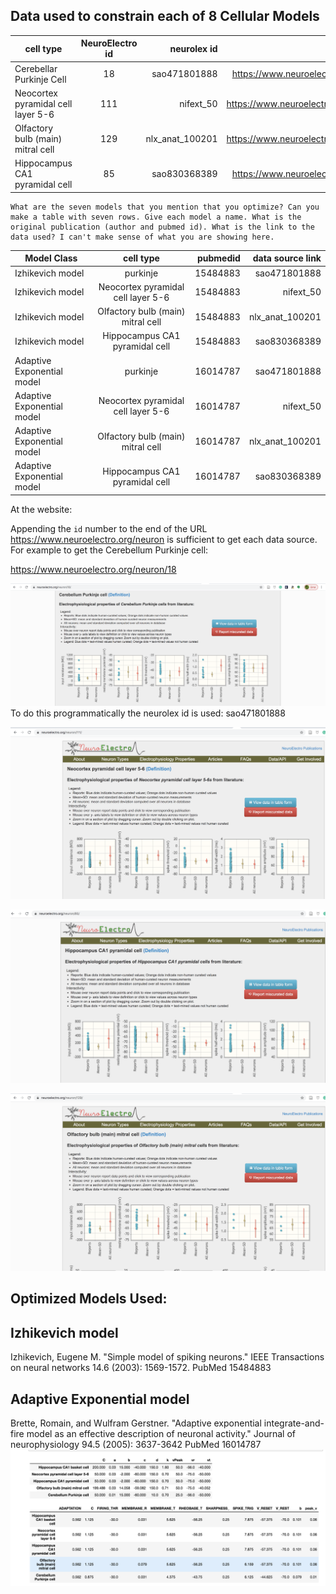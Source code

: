 
## Data used to constrain each of 8 Cellular Models


| cell type| NeuroElectro id | neurolex id| link |
| ------------- |:-------------:| -----:| -----:|
| Cerebellar Purkinje Cell | 18 | sao471801888 | https://www.neuroelectro.org/neuron/18/ |
| Neocortex pyramidal cell layer 5-6| 111 | nifext_50| https://www.neuroelectro.org/neuron/111/ |
| Olfactory bulb (main) mitral cell | 129 | nlx_anat_100201 | https://www.neuroelectro.org/neuron/129/ |
| Hippocampus CA1 pyramidal cell | 85 | sao830368389 | https://www.neuroelectro.org/neuron/85/ |

```
What are the seven models that you mention that you optimize? Can you make a table with seven rows. Give each model a name. What is the original publication (author and pubmed id). What is the link to the data used? I can't make sense of what you are showing here.
```


| Model Class | cell type| pubmedid | data source link | 
| ------------- |:-------------:| -----:| -----:|
| Izhikevich model | purkinje | 15484883 | sao471801888 |
| Izhikevich model | Neocortex pyramidal cell layer 5-6| 15484883 | nifext_50| 
| Izhikevich model | Olfactory bulb (main) mitral cell | 15484883 | nlx_anat_100201 |
| Izhikevich model | Hippocampus CA1 pyramidal cell | 15484883 | sao830368389 |
| Adaptive Exponential model| purkinje | 16014787 | sao471801888 |
| Adaptive Exponential model| Neocortex pyramidal cell layer 5-6| 16014787 | nifext_50| 
| Adaptive Exponential model| Olfactory bulb (main) mitral cell | 16014787 | nlx_anat_100201 |
| Adaptive Exponential model| Hippocampus CA1 pyramidal cell | 16014787 | sao830368389 |

At the website:

Appending the `id` number to the end of the URL https://www.neuroelectro.org/neuron is sufficient to get each data source. For example to get the Cerebellum Purkinje cell:

https://www.neuroelectro.org/neuron/18

![cerebellum purkinje cell](cerebellum_purkinje_data.png)
To do this programmatically the neurolex id is used: sao471801888



![neocortical layer 4/5 pyramidal cell](neo_cortical_4_5.png)

![Hippocampus CA1 pyramidal Neuron](ca1.png)

![Olfactory Bulb Mitral Cell](olf_bulb_mit.png)

## Optimized Models Used:

## Izhikevich model
Izhikevich, Eugene M. "Simple model of spiking neurons." IEEE Transactions on neural networks 14.6 (2003): 1569-1572.
PubMed 15484883

## Adaptive Exponential model
Brette, Romain, and Wulfram Gerstner. "Adaptive exponential integrate-and-fire model as an effective description of neuronal activity." Journal of neurophysiology 94.5 (2005): 3637-3642
PubMed 16014787
![opt_model_info.png](../Images/opt_model_info.png)







 
